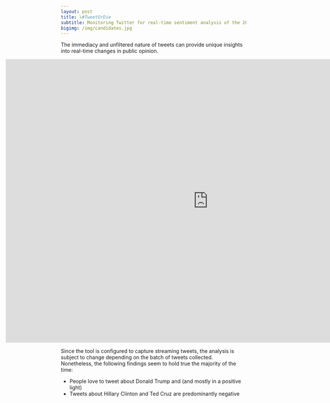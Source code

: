 ```yaml
---
layout: post
title: \#TweetOrDie
subtitle: Monitoring Twitter for real-time sentiment analysis of the 2016 U.S. presidential candidates
bigimg: /img/candidates.jpg
---
```


The immediacy and unfiltered nature of tweets can provide unique insights into real-time changes in public opinion.

<iframe id="Campaign" src="http://52.38.152.177:3838/Campaign/" style="border: none; width: 1100px; height:770px; margin-left:-150px" frameborder="0"></iframe>

Since the tool is configured to capture streaming tweets, the analysis is subject to change depending on the batch of tweets collected. Nonetheless, the following findings seem to hold true the majority of the time:
  * People love to tweet about Donald Trump and (and mostly in a positive light)
  * Tweets about Hillary Clinton and Ted Cruz are predominantly negative
